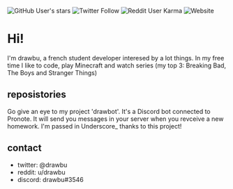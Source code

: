 ![GitHub User's stars](https://img.shields.io/github/stars/drawbu?style=social)
![Twitter Follow](https://img.shields.io/twitter/follow/drawbu?style=social)
![Reddit User Karma](https://img.shields.io/reddit/user-karma/combined/drawbu?style=social)
![Website](https://img.shields.io/website?down_color=red&url=https%3A%2F%2Fdrawbu.000webhostapp.com)

# Hi!
I'm drawbu, a french student developer interesed by a lot things.
In  my free time I like to code, play Minecraft and watch series (my top 3: Breaking Bad, The Boys and Stranger Things)

## reposistories

Go give an eye to my project 'drawbot'. It's a Discord bot connected to Pronote. It will send you messages in your server when you revceive a new homework. I'm passed in Underscore_ thanks to this project!


## contact

-   twitter: @drawbu
-   reddit: u/drawbu
-   discord: drawbu#3546
